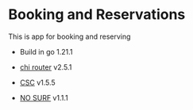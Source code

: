 # Booking and Reservations

This is app for booking and reserving

- Build in go 1.21.1

- [chi router](https://github.com/alexedwards/scs/v2) v2.5.1
- [CSC](https://github.com/go-chi/chi) v1.5.5
- [NO SURF](https://github.com/justinas/nosurf) v1.1.1
  